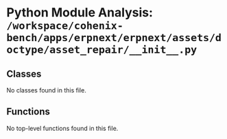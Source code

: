 # Python Module Analysis: `/workspace/cohenix-bench/apps/erpnext/erpnext/assets/doctype/asset_repair/__init__.py`

## Classes

No classes found in this file.


## Functions

No top-level functions found in this file.
